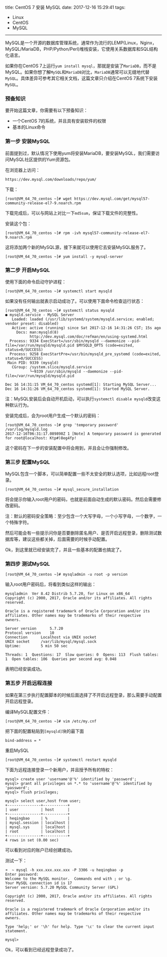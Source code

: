title: CentOS 7 安装 MySQL
date: 2017-12-16 15:29:41
tags:
- Linux
- CentOS
- MySQL
---

MySQL是一个开源的数据库管理系统，通常作为流行的LEMP(Linux，Nginx，MySQL/MariaDB，PHP/Python/Perl)堆栈安装，它使用关系数据库和SQL结构化语言。

如果你在CentOS 7上运行`yum install mysql`，那就是安装了`MariaDB`，而不是MySQL。如果你想了解`MySQL`和`MariaDB`对比，`MariaDB`通常可以无缝地代替`MySQL`。具体差异可参考其它相关文档，这篇文章只介绍在CentOS 7系统下安装`MySQL`。

### 预备知识

要开始这篇文章，你需要有以下预备知识：

* 一个CentOS 7的系统，并且具有安装软件的权限
* 基本的Linux命令

### 第一步 安装MySQL

前面提到过，默认情况下使用yum将安装MariaDB，要安装MySQL，我们需要访问MySQL社区提供的Yum资源包。

在浏览器上访问：

```
https://dev.mysql.com/downloads/repo/yum/
```

下载：
```
[root@VM_64_70_centos ~]# wget https://dev.mysql.com/get/mysql57-community-release-el7-9.noarch.rpm
```
下载完成后，可以与网站上对比一下`md5sum`，保证下载文件的完整性。

安装这个包：
```
[root@VM_64_70_centos ~]# rpm -ivh mysql57-community-release-el7-9.noarch.rpm 
```
这将添加两个新的MySQL源，接下来就可以使用它去安装MySQL服务了。

```
[root@VM_64_70_centos ~]# yum install -y mysql-server
```

<!-- more -->

### 第二步 开启MySQL

使用下面的命令启动守护进程：
```
[root@VM_64_70_centos ~]# systemctl start mysqld
```
如果没有任何输出就表示启动成功了。可以使用下面命令检查运行状态：
```
[root@VM_64_70_centos ~]# systemctl status mysqld
● mysqld.service - MySQL Server
   Loaded: loaded (/usr/lib/systemd/system/mysqld.service; enabled; vendor preset: disabled)
   Active: active (running) since Sat 2017-12-16 14:31:26 CST; 15s ago
     Docs: man:mysqld(8)
           http://dev.mysql.com/doc/refman/en/using-systemd.html
  Process: 9334 ExecStart=/usr/sbin/mysqld --daemonize --pid-file=/var/run/mysqld/mysqld.pid $MYSQLD_OPTS (code=exited, status=0/SUCCESS)
  Process: 9258 ExecStartPre=/usr/bin/mysqld_pre_systemd (code=exited, status=0/SUCCESS)
 Main PID: 9339 (mysqld)
   CGroup: /system.slice/mysqld.service
           └─9339 /usr/sbin/mysqld --daemonize --pid-file=/var/run/mysqld/mysqld.pid

Dec 16 14:31:15 VM_64_70_centos systemd[1]: Starting MySQL Server...
Dec 16 14:31:26 VM_64_70_centos systemd[1]: Started MySQL Server.
```
注：MySQL安装后会自动开机启动，可以执行`systemctl disable mysqld`改变这种默认行为。

安装完成后，会为root用户生成一个默认的密码：
```
[root@VM_64_70_centos ~]# grep 'temporary password' /var/log/mysqld.log
2017-12-16T06:31:17.089898Z 1 [Note] A temporary password is generated for root@localhost: Ktp#)8eg4fp!
```
这个密码在下一步的安装配置中将会用到，并且会让你强制修改。

### 第三步 配置MySQL

MySQL包含一个脚本，可以简单配置一些不太安全的默认选项，比如远程root登录。

```
[root@VM_64_70_centos ~]# mysql_secure_installation 
```
将会提示你输入root用户的密码，也就是前面自动生成的默认密码。然后会需要修改密码。

注：默认的密码安全策略：至少包含一个大写字母，一个小写字母，一个数字，一个特殊字符。

然后可能会有一些提示问你是否要删除匿名用户、是否开启远程登录，删除测试数据库等，建议这些都关掉，后面需要的时候手动配置。

Ok，到这里就已经安装完了，并且一些基本的配置也搞定了。

### 第四步 测试MySQL

```
[root@VM_64_70_centos ~]# mysqladmin -u root -p version
```
输入root用户密码后，将看到类似这样的输出：
```
mysqladmin  Ver 8.42 Distrib 5.7.20, for Linux on x86_64
Copyright (c) 2000, 2017, Oracle and/or its affiliates. All rights reserved.

Oracle is a registered trademark of Oracle Corporation and/or its
affiliates. Other names may be trademarks of their respective
owners.

Server version		5.7.20
Protocol version	10
Connection		Localhost via UNIX socket
UNIX socket		/var/lib/mysql/mysql.sock
Uptime:			5 min 50 sec

Threads: 1  Questions: 17  Slow queries: 0  Opens: 113  Flush tables: 1  Open tables: 106  Queries per second avg: 0.048
```
表明已经安装成功。

### 第五步 开启远程连接

如果在第三步执行配置脚本的时候后面选择了不开启远程登录，那么需要手动配置开启远程登录。

编译MySQL配置文件：
```
[root@VM_64_70_centos ~]# vim /etc/my.cnf
```
把下面的配置粘贴到`[mysqld]`块的最下面
```
bind-address = *
```
重启MySQL
```
[root@VM_64_70_centos ~]# systemctl restart mysqld
```
下面为远程连接登录一个新用户，并且授予所有的特权：
```
mysql> create user 'username'@'%' identified by 'password';
mysql> grant all privileges on *.* to 'username'@'%' identified by 'password';
mysql> flush privileges;
```

```
mysql> select user,host from user;
+---------------+-----------+
| user          | host      |
+---------------+-----------+
| heqingbao     | %         |
| mysql.session | localhost |
| mysql.sys     | localhost |
| root          | localhost |
+---------------+-----------+
4 rows in set (0.00 sec)
```
可以看到对应的账户已经创建成功。

测试一下：
```
➜  ~ mysql -h xxx.xxx.xxx.xxx -P 3306 -u heqingbao -p
Enter password: 
Welcome to the MySQL monitor.  Commands end with ; or \g.
Your MySQL connection id is 17
Server version: 5.7.20 MySQL Community Server (GPL)

Copyright (c) 2000, 2017, Oracle and/or its affiliates. All rights reserved.

Oracle is a registered trademark of Oracle Corporation and/or its
affiliates. Other names may be trademarks of their respective
owners.

Type 'help;' or '\h' for help. Type '\c' to clear the current input statement.

mysql> 

```
Ok，可以看到已经远程登录成功了。


